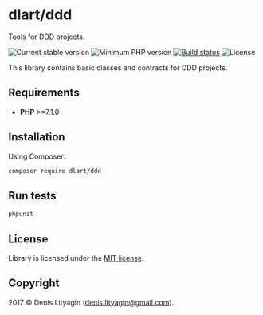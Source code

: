 # dlart/ddd

Tools for DDD projects.

![Current stable version](https://img.shields.io/badge/stable-1.0.0-green.svg?style=flat)
![Minimum PHP version](https://img.shields.io/badge/php->=7.1.0-7c8cbf.svg?style=flat)
[![Build status](https://travis-ci.org/dlart/ddd.svg?branch=master)](https://travis-ci.org/dlart/ddd)
![License](https://img.shields.io/badge/license-MIT-blue.svg?style=flat)

This library contains basic classes and contracts for DDD projects.

## Requirements

*  **PHP** >=7.1.0

## Installation

Using Composer:

```bash
composer require dlart/ddd
```

## Run tests

```bash
phpunit
```

## License

Library is licensed under the [MIT license](https://opensource.org/licenses/MIT).

## Copyright

2017 © Denis Lityagin ([denis.lityagin@gmail.com](mailto:denis.lityagin@gmail.com)).
